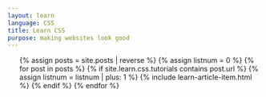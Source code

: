 ```yaml
---
layout: learn
language: CSS
title: Learn CSS
purpose: making websites look good
---
```

<!-- I've written many tutorials on CSS. As I want to make them easy to learn from, I've complied a list of which posts to check out in what order if you want to learn CSS. If you want to know more about Code The Web, check out the [welcome post][welcome].
 -->
<!-- > ### Want to get new posts in your inbox? [Sign up to my newsletter][newsletter].
> I've worked hard on these tutorials and as of now do not make any money on them, so I'd really appreciate if you signed up ;)
{:class="newsletter"} -->
<!-- 
# Prerequisites
These are optional but recommended. In tutorials, I might build on what's covered here. I'd also recommed the set-up tutorial so you are writing and running your code in the same way as I am. Or, you can just **[skip to the tutorials](#tutorials)**.
## How to learn a programming language
[How to learn web development][p1]

## Background knowledge
[How the internet works][p2]

## Set-up
[Practice web development on your computer][p3]

# Tutorials
I make a new tutorial at least once a week. Over time, this list will grow. Once you have finished learning CSS, you can move on to [JavaScript][js]. -->

<ol class="learn-post-cards article-list">
{% assign posts = site.posts | reverse %}
{% assign listnum = 0 %}
{% for post in posts %}
{% if site.learn.css.tutorials contains post.url %}
{% assign listnum = listnum | plus: 1 %}
{% include learn-article-item.html %}
{% endif %}
{% endfor %}
</ol>
<!-- 
# Other resources you may find useful
These are just other articles I have written about stuff that isn't programming, but will help you along your web development journey.

<ul class="learn-post-cards">
{% assign posts = site.posts | reverse %}
{% for post in posts %}
{% if site.learn.css.other contains post.url %}
<li>
    <a href="{{post.url}}" class="learn-post-card">
        <h2>{{post.title}}</h2>
        <img src="/assets/img/loading.svg" data-src="{% if jekyll.environment == "production" %}https://images1-focus-opensocial.googleusercontent.com/gadgets/proxy?container=focus&amp;resize_w=700&amp;url={% endif %}{{ site.url }}{{ post.image }}" alt="{{ post.title }} - {{ site.title }}">
    </a>
</li>
{% endif %}
{% endfor %}
</ul> -->
<span class="invisible-text">   ‍   </span>

[newsletter]: {{site.newsletter}}

[welcome]: /2017/09/29/welcome/
[p1]: /2017/10/04/how-to-learn-web-development/
[p2]: /2017/10/05/how-the-internet-works/
[p3]: /2017/10/06/web-development-on-your-computer/

[r-devchat]: /2017/11/24/devchat/
[r-steps-to-creating-a-website]: /2017/12/10/steps-to-creating-a-website/
[r-reference-sites]: /2017/12/16/web-development-reference-sites/

[js]: /learn/javascript

[newsletter]: {{site.newsletter}}